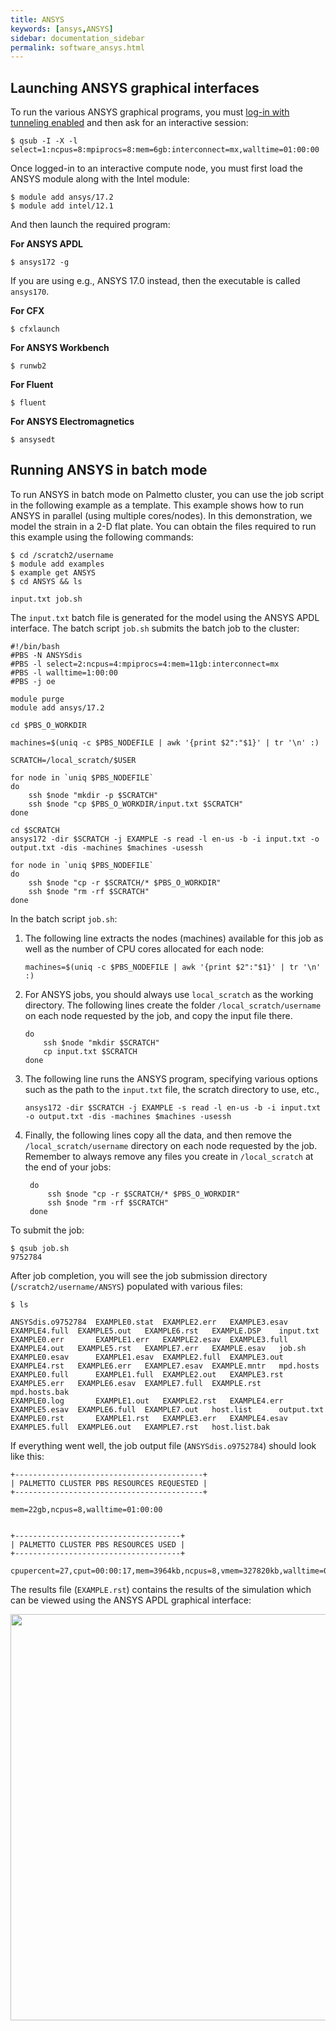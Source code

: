 ```yaml
---
title: ANSYS
keywords: [ansys,ANSYS]
sidebar: documentation_sidebar
permalink: software_ansys.html
---
```


## Launching ANSYS graphical interfaces

To run the various ANSYS graphical programs,
you must [log-in with tunneling enabled]({{site.baseurl}}/userguide_howto_run_graphical_applications.html)
and then ask for an interactive session:

~~~
$ qsub -I -X -l select=1:ncpus=8:mpiprocs=8:mem=6gb:interconnect=mx,walltime=01:00:00
~~~

Once logged-in to an interactive compute node,
you must first load the ANSYS module along with the Intel module:

~~~
$ module add ansys/17.2
$ module add intel/12.1
~~~

And then launch the required program:

**For ANSYS APDL**

~~~
$ ansys172 -g
~~~

If you are using e.g., ANSYS 17.0 instead, then the executable is called `ansys170`.

**For CFX**

~~~
$ cfxlaunch
~~~

**For ANSYS Workbench**

~~~
$ runwb2
~~~

**For Fluent**

~~~
$ fluent
~~~

**For ANSYS Electromagnetics**

~~~
$ ansysedt
~~~

## Running ANSYS in batch mode

To run ANSYS in batch mode on Palmetto cluster,
you can use the job script in the following example as a template.
This example shows how to run ANSYS in parallel (using multiple cores/nodes).
In this demonstration, we model the strain in a 2-D flat plate.
You can obtain the files required to run this example
using the following commands:

~~~
$ cd /scratch2/username
$ module add examples
$ example get ANSYS
$ cd ANSYS && ls

input.txt job.sh
~~~

The `input.txt` batch file is generated for the model using the ANSYS APDL interface.
The batch script `job.sh` submits the batch job to the cluster:

~~~
#!/bin/bash
#PBS -N ANSYSdis
#PBS -l select=2:ncpus=4:mpiprocs=4:mem=11gb:interconnect=mx
#PBS -l walltime=1:00:00
#PBS -j oe

module purge
module add ansys/17.2

cd $PBS_O_WORKDIR

machines=$(uniq -c $PBS_NODEFILE | awk '{print $2":"$1}' | tr '\n' :)

SCRATCH=/local_scratch/$USER

for node in `uniq $PBS_NODEFILE`
do
    ssh $node "mkdir -p $SCRATCH"
    ssh $node "cp $PBS_O_WORKDIR/input.txt $SCRATCH"
done

cd $SCRATCH
ansys172 -dir $SCRATCH -j EXAMPLE -s read -l en-us -b -i input.txt -o output.txt -dis -machines $machines -usessh

for node in `uniq $PBS_NODEFILE`
do
    ssh $node "cp -r $SCRATCH/* $PBS_O_WORKDIR"
    ssh $node "rm -rf $SCRATCH"
done
~~~

In the batch script `job.sh`:

1. The following line extracts the nodes (machines) available for this job
   as well as the number of CPU cores allocated for each node:

   ~~~
   machines=$(uniq -c $PBS_NODEFILE | awk '{print $2":"$1}' | tr '\n' :)
   ~~~  

2. For ANSYS jobs, you should always use `local_scratch` as the working directory.
   The following lines create the folder `/local_scratch/username` on each node
   requested by the job, and copy the input file there.
   ~~~
   do
       ssh $node "mkdir $SCRATCH"
       cp input.txt $SCRATCH
   done
   ~~~  

3. The following line runs the ANSYS program, specifying various options
   such as the path to the `input.txt` file, the scratch directory to use, etc.,

   ~~~
   ansys172 -dir $SCRATCH -j EXAMPLE -s read -l en-us -b -i input.txt -o output.txt -dis -machines $machines -usessh
   ~~~  

4. Finally, the following lines copy all the data,
   and then remove the `/local_scratch/username` directory
   on each node requested by the job. Remember to always remove any files
   you create in `/local_scratch` at the end of your jobs:
   ~~~
	do
		ssh $node "cp -r $SCRATCH/* $PBS_O_WORKDIR"
		ssh $node "rm -rf $SCRATCH"
	done
   ~~~

To submit the job:

~~~
$ qsub job.sh
9752784
~~~

After job completion, you will see the job submission directory (`/scratch2/username/ANSYS`)
populated with various files:

~~~
$ ls

ANSYSdis.o9752784  EXAMPLE0.stat  EXAMPLE2.err   EXAMPLE3.esav  EXAMPLE4.full  EXAMPLE5.out   EXAMPLE6.rst   EXAMPLE.DSP    input.txt
EXAMPLE0.err       EXAMPLE1.err   EXAMPLE2.esav  EXAMPLE3.full  EXAMPLE4.out   EXAMPLE5.rst   EXAMPLE7.err   EXAMPLE.esav   job.sh
EXAMPLE0.esav      EXAMPLE1.esav  EXAMPLE2.full  EXAMPLE3.out   EXAMPLE4.rst   EXAMPLE6.err   EXAMPLE7.esav  EXAMPLE.mntr   mpd.hosts
EXAMPLE0.full      EXAMPLE1.full  EXAMPLE2.out   EXAMPLE3.rst   EXAMPLE5.err   EXAMPLE6.esav  EXAMPLE7.full  EXAMPLE.rst    mpd.hosts.bak
EXAMPLE0.log       EXAMPLE1.out   EXAMPLE2.rst   EXAMPLE4.err   EXAMPLE5.esav  EXAMPLE6.full  EXAMPLE7.out   host.list      output.txt
EXAMPLE0.rst       EXAMPLE1.rst   EXAMPLE3.err   EXAMPLE4.esav  EXAMPLE5.full  EXAMPLE6.out   EXAMPLE7.rst   host.list.bak
~~~

If everything went well, the job output file (`ANSYSdis.o9752784`) should look like this:

~~~
+------------------------------------------+
| PALMETTO CLUSTER PBS RESOURCES REQUESTED |
+------------------------------------------+

mem=22gb,ncpus=8,walltime=01:00:00


+-------------------------------------+
| PALMETTO CLUSTER PBS RESOURCES USED |
+-------------------------------------+

cpupercent=27,cput=00:00:17,mem=3964kb,ncpus=8,vmem=327820kb,walltime=00:01:07
~~~

The results file (`EXAMPLE.rst`)
contains the results of the simulation which can be viewed
using the ANSYS APDL graphical interface:

<img src="{{site.baseurl}}/images/ansys-screenshot-results.png" style="width:650px">

